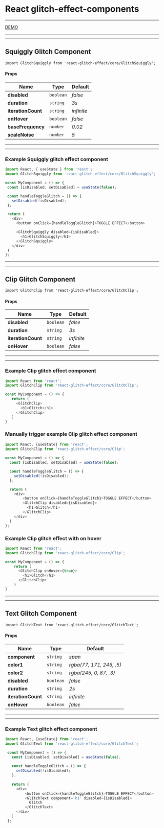 # React glitch-effect-components
 ________________________________________________________
[DEMO](https://sakalx.github.io/react-glitch-effect/)
 ________________________________________________________
 ________________________________________________________


## Squiggly Glitch Component
`import GlitchSquiggly from 'react-glitch-effect/core/GlitchSquiggly';`

#### Props
| Name | Type | Default |
| --- | --- | --- |
| **disabled** | `boolean` | *false* |
| **duration** | `string` | *3s* |
| **iterationCount** | `string` | *infinite* |
| **onHover** | `boolean` | *false*
| **baseFrequency** | `number` | *0.02*
| **scaleNoise** | `number` | *5*
 ________________________________________________________
 ________________________________________________________

### Example Squiggly glitch effect component
 ```javascript
import React, { useState } from 'react';
import GlitchSquiggly from 'react-glitch-effect/core/GlitchSquiggly';

const MyComponent = () => {
  const [isDisabled, setDisabled] = useState(false);

  const handleToggleGlitch = () => {
    setDisabled(!isDisabled);
  };

  return (
    <div>
      <button onClick={handleToggleGlitch}>TOGGLE EFFECT</button>

      <GlitchSquiggly disabled={isDisabled}>
        <h1>GlitchSquiggly</h1>
      </GlitchSquiggly>
    </div>
  )
};
 ```

 ________________________________________________________
 ________________________________________________________


## Clip Glitch Component
`import GlitchClip from 'react-glitch-effect/core/GlitchClip';`

#### Props
| Name | Type | Default |
| --- | --- | --- |
| **disabled** | `boolean` | *false* |
| **duration** | `string` | *3s* |
| **iterationCount** | `string` | *infinite* |
| **onHover** | `boolean` | *false* 
 ________________________________________________________
 ________________________________________________________
 
### Example Clip glitch effect component
 ```javascript
 import React from 'react';
 import GlitchClip from 'react-glitch-effect/core/GlitchClip';
 
const MyComponent = () => {
    return (
      <GlitchClip>
        <h1>Glitch</h1>
      </GlitchClip>
    )
 }
 ```

### Manually trigger example Clip glitch effect component
```javascript
import React, {useState} from 'react';
import GlitchClip from 'react-glitch-effect/core/Clip';
   
const MyComponent = () => {
  const [isDisabled, setDisabled] = useState(false);

  const handleToggleGlitch = () => {
    setDisabled(!isDisabled);
  };

  return (
    <div>
        <button onClick={handleToggleGlitch}>TOGGLE EFFECT</button>
        <GlitchClip disabled={isDisabled}>
          <h1>Glitch</h1>
        </GlitchClip>
    </div>
  )
};
```

### Example Clip glitch effect with on hover
```javascript
import React from 'react';
import GlitchClip from 'react-glitch-effect/core/Clip';

const MyComponent = () => {
    return (
      <GlitchClip onHover={true}>
        <h1>Glitch</h1>
      </GlitchClip>
    )
}
```

 ________________________________________________________
 ________________________________________________________
 
## Text Glitch Component
`import GlitchText from 'react-glitch-effect/core/GlitchText';`

#### Props
| Name | Type | Default |
| --- | --- | --- |
| **component** | `string` | *span* 
| **color1** | `string` | *rgba(77, 171, 245, .5)* 
| **color2** | `string` | *rgba(245, 0, 87, .3)* 
| **disabled** | `boolean` | *false* |
| **duration** | `string` | *2s* |
| **iterationCount** | `string` | *infinite* |
| **onHover** | `boolean` | *false* 
 ________________________________________________________
 ________________________________________________________
 
### Example Text glitch effect component
```javascript
import React, {useState} from 'react';
import GlitchText from 'react-glitch-effect/core/GlitchText';

 const MyComponent = () => {
   const [isDisabled, setDisabled] = useState(false);
 
   const handleToggleGlitch = () => {
     setDisabled(!isDisabled);
   };
 
   return (
     <div>
         <button onClick={handleToggleGlitch}>TOGGLE EFFECT</button>
         <GlitchText component='h1' disabled={isDisabled}>
           Glitch
         </GlitchText>
     </div>
   )
 };
```
